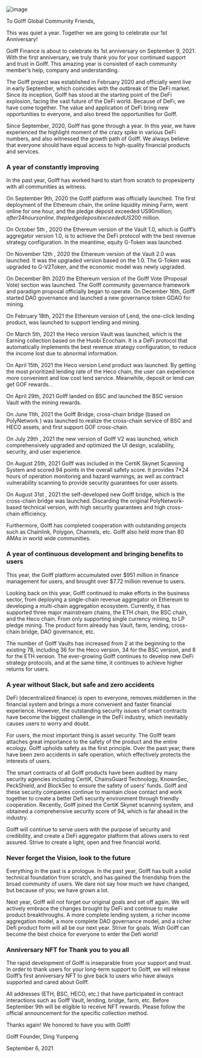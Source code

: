![image](http://docs.golff.com/blog/page/15.png)

To Golff Global Community Friends,

This was quiet a year. Together we are going to celebrate our 1st Anniversary!

Golff Finance is about to celebrate its 1st anniversary on September 9, 2021. With the first anniversary, we truly thank you for your continued support and trust in Golff. This amazing year is consisted of each community member’s help, company and understanding.

The Golff project was established in February 2020 and officially went live in early September, which coincides with the outbreak of the DeFi market. Since its inception, Golff has stood at the starting point of the DeFi explosion, facing the vast future of the DeFi world. Because of DeFi, we have come together. The value and application of DeFi bring new opportunities to everyone, and also breed the opportunities for Golff.

Since September, 2020, Golff has gone through a year. In this year, we have experienced the highlight moment of the crazy spike in various DeFi numbers, and also witnessed the growth path of Golff. We always believe that everyone should have equal access to high-quality financial products and services.


### A year of constantly improving

In the past year, Golff has worked hard to start from scratch to propesiperty with all communities as witness.

On September 9th, 2020 the Golff platform was officially launched. The first deployment of the Ethereum chain, the online liquidity mining Farm, went online for one hour, and the pledge deposit exceeded US$90 million; after 24 hours online, the pledge deposit exceeded US$200 million.

On October 5th , 2020 the Ethereum version of the Vault 1.0, which is Golff’s aggregator version 1.0, is to achieve the DeFi protocol with the best revenue strategy configuration. In the meantime, equity G-Token was launched.

On November 12th , 2020 the Ethereum version of the Vault 2.0 was launched. It was the upgraded version based on the 1.0. The G-Token was upgraded to G-V2Token, and the economic model was newly upgraded.

On December 8th 2020 the Ethereum version of the Golff Vote (Proposal Vote) section was launched. The Golff community governance framework and paradigm proposal officially began to operate. On December 16th, Golff started DAO governance and launched a new governance token GDAO for mining.

On February 18th, 2021 the Ethereum version of Lend, the one-click lending product, was launched to support lending and mining.

On March 5th, 2021 the Heco version Vault was launched, which is the Earning collection based on the Huobi Ecochain. It is a DeFi protocol that automatically implements the best revenue strategy configuration, to reduce the income lost due to abnormal information.

On April 15th, 2021 the Heco version Lend product was launched. By getting the most prioritized lending rate of the Heco chain, the user can experience more convenient and low cost lend service. Meanwhile, deposit or lend can get GOF rewards. .

On April 29th, 2021 Golff landed on BSC and launched the BSC version Vault with the mining rewards.

On June 11th, 2021 the Golff Bridge, cross-chain bridge (based on PolyNetwork ) was launched to realize the cross-chain service of BSC and HECO assets, and first support GOF cross-chain.

On July 29th , 2021 the new version of Golff V2 was launched, which comprehensively upgraded and optimized the UI design, scalability, security, and user experience.

On August 25th, 2021 Golff was included in the CertiK Skynet Scanning System and scored 94 points in the overall safety score. It provides 7*24 hours of operation monitoring and hazard warnings, as well as contract vulnerability scanning to provide security guarantees for user assets.

On August 31st , 2021 the self-developed new Golff bridge, which is the cross-chain bridge was launched. Discarding the original PolyNetwork-based technical version, with high security guarantees and high cross-chain efficiency.

Furthermore, Golff has completed cooperation with outstanding projects such as Chainlink, Polygon, Channels, etc. Golff also held more than 80 AMAs in world wide communities.


### A year of continuous development and bringing benefits to users

This year, the Golff platform accumulated over $951 million in finance management for users, and brought over $7.72 million revenue to users.

Looking back on this year, Golff continued to make efforts in the business sector, from deploying a single-chain revenue aggregator on Ethereum to developing a multi-chain aggregation ecosystem. Currently, it has supported three major mainstream chains, the ETH chain, the BSC chain, and the Heco chain. From only supporting single currency mining, to LP pledge mining. The product form already has Vault, farm, lending, cross-chain bridge, DAO governance, etc.

The number of Golff Vaults has increased from 2 at the beginning to the existing 78, including 36 for the Heco version, 34 for the BSC version, and 8 for the ETH version. The ever-growing Golff continues to develop new DeFi strategy protocols, and at the same time, it continues to achieve higher returns for users.


### A year without Slack, but safe and zero accidents

DeFi (decentralized finance) is open to everyone, removes middlemen in the financial system and brings a more convenient and faster financial experience. However, the outstanding security issues of smart contracts have become the biggest challenge in the DeFi industry, which inevitably causes users to worry and doubt.

For users, the most important thing is asset security. The Golff team attaches great importance to the safety of the product and the entire ecology. Golff upholds safety as the first principle. Over the past year, there have been zero accidents in safe operation, which effectively protects the interests of users.

The smart contracts of all Golff products have been audited by many security agencies including CertiK, ChainsGuard Technology, KnownSec, PeckShield, and BlockSec to ensure the safety of users’ funds. Golff and these security companies continue to maintain close contact and work together to create a better Defi security environment through friendly cooperation. Recently, Golff joined the CertiK Skynet scanning system, and obtained a comprehensive security score of 94, which is far ahead in the industry.

Golff will continue to serve users with the purpose of security and credibility, and create a DeFi aggregator platform that allows users to rest assured. Strive to create a light, open and free financial world.


### Never forget the Vision, look to the future

Everything in the past is a prologue. In the past year, Golff has built a solid technical foundation from scratch, and has gained the friendship from the broad community of users. We dare not say how much we have changed, but because of you, we have grown a lot.

Next year, Golff will not forget our original goals and set off again. We will actively embrace the changes brought by DeFi and continue to make product breakthroughs. A more complete lending system, a richer income aggregation model, a more complete DAO governance model, and a richer Defi product form will all be our next year. Strive for goals. Wish Golff can become the best choice for everyone to enter the Defi world!


### Anniversary NFT for Thank you to you all

The rapid development of Golff is inseparable from your support and trust. In order to thank users for your long-term support to Golff, we will release Golff’s first anniversary NFT to give back to users who have always supported and cared about Golff.

All addresses (ETH, BSC, HECO, etc.) that have participated in contract interactions such as Golff Vault, lending, bridge, farm, etc. Before September 9th will be eligible to receive NFT rewards. Please follow the official announcement for the specific collection method.

Thanks again! We honored to have you with Golff!



Golff Founder, Ding Yunpeng

September 6, 2021

